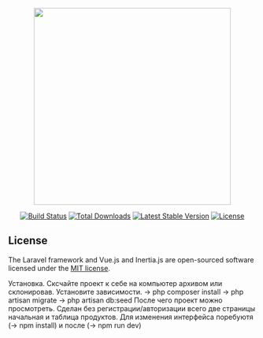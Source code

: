 <p align="center"><a href="https://laravel.com" target="_blank"><img src="https://raw.githubusercontent.com/laravel/art/master/logo-lockup/5%20SVG/2%20CMYK/1%20Full%20Color/laravel-logolockup-cmyk-red.svg" width="400"></a></p>

<p align="center">
<a href="https://travis-ci.org/laravel/framework"><img src="https://travis-ci.org/laravel/framework.svg" alt="Build Status"></a>
<a href="https://packagist.org/packages/laravel/framework"><img src="https://poser.pugx.org/laravel/framework/d/total.svg" alt="Total Downloads"></a>
<a href="https://packagist.org/packages/laravel/framework"><img src="https://poser.pugx.org/laravel/framework/v/stable.svg" alt="Latest Stable Version"></a>
<a href="https://packagist.org/packages/laravel/framework"><img src="https://poser.pugx.org/laravel/framework/license.svg" alt="License"></a>
</p>







## License

The Laravel framework and Vue.js and Inertia.js are open-sourced software licensed under the [MIT license](https://opensource.org/licenses/MIT).
  
   Установка.
 Сксчайте проект к себе  на компьютер архивом или склонировав.
 Установите зависимости.
 -> php composer install
 -> php artisan migrate
 -> php artisan db:seed
 После чего проект можно просмотреть.
 Сделан без регистрации/авторизации всего две страницы начальная и таблица продуктов.
 Для изменения интерфейса поребуютя (-> npm install) и после (-> npm run dev)
